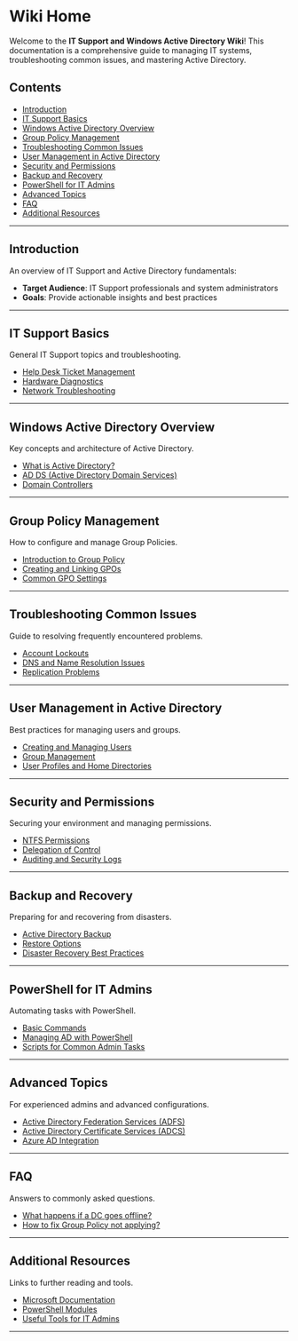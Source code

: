 # Wiki Home

Welcome to the **IT Support and Windows Active Directory Wiki**! This documentation is a comprehensive guide to managing IT systems, troubleshooting common issues, and mastering Active Directory.

## Contents

- [Introduction](#introduction)
- [IT Support Basics](it-support-basics.md)
- [Windows Active Directory Overview](ad-overview.md)
- [Group Policy Management](group-policy.md)
- [Troubleshooting Common Issues](troubleshooting.md)
- [User Management in Active Directory](user-management.md)
- [Security and Permissions](security-and-permissions.md)
- [Backup and Recovery](backup-and-recovery.md)
- [PowerShell for IT Admins](powershell.md)
- [Advanced Topics](advanced-topics.md)
- [FAQ](faq.md)
- [Additional Resources](resources.md)

---

## Introduction

An overview of IT Support and Active Directory fundamentals:

- **Target Audience**: IT Support professionals and system administrators
- **Goals**: Provide actionable insights and best practices

---

## IT Support Basics

General IT Support topics and troubleshooting.

- [Help Desk Ticket Management](it-support-basics.md#help-desk-ticket-management)
- [Hardware Diagnostics](it-support-basics.md#hardware-diagnostics)
- [Network Troubleshooting](it-support-basics.md#network-troubleshooting)

---

## Windows Active Directory Overview

Key concepts and architecture of Active Directory.

- [What is Active Directory?](ad-overview.md#what-is-active-directory)
- [AD DS (Active Directory Domain Services)](ad-overview.md#ad-ds-overview)
- [Domain Controllers](ad-overview.md#domain-controllers)

---

## Group Policy Management

How to configure and manage Group Policies.

- [Introduction to Group Policy](group-policy.md#introduction-to-group-policy)
- [Creating and Linking GPOs](group-policy.md#creating-and-linking-gpos)
- [Common GPO Settings](group-policy.md#common-gpo-settings)

---

## Troubleshooting Common Issues

Guide to resolving frequently encountered problems.

- [Account Lockouts](troubleshooting.md#account-lockouts)
- [DNS and Name Resolution Issues](troubleshooting.md#dns-and-name-resolution)
- [Replication Problems](troubleshooting.md#replication-problems)

---

## User Management in Active Directory

Best practices for managing users and groups.

- [Creating and Managing Users](user-management.md#creating-and-managing-users)
- [Group Management](user-management.md#group-management)
- [User Profiles and Home Directories](user-management.md#user-profiles-and-home-directories)

---

## Security and Permissions

Securing your environment and managing permissions.

- [NTFS Permissions](security-and-permissions.md#ntfs-permissions)
- [Delegation of Control](security-and-permissions.md#delegation-of-control)
- [Auditing and Security Logs](security-and-permissions.md#auditing-and-security-logs)

---

## Backup and Recovery

Preparing for and recovering from disasters.

- [Active Directory Backup](backup-and-recovery.md#ad-backup)
- [Restore Options](backup-and-recovery.md#restore-options)
- [Disaster Recovery Best Practices](backup-and-recovery.md#disaster-recovery)

---

## PowerShell for IT Admins

Automating tasks with PowerShell.

- [Basic Commands](powershell.md#basic-commands)
- [Managing AD with PowerShell](powershell.md#managing-ad-with-powershell)
- [Scripts for Common Admin Tasks](powershell.md#common-admin-scripts)

---

## Advanced Topics

For experienced admins and advanced configurations.

- [Active Directory Federation Services (ADFS)](advanced-topics.md#adfs)
- [Active Directory Certificate Services (ADCS)](advanced-topics.md#adcs)
- [Azure AD Integration](advanced-topics.md#azure-ad-integration)

---

## FAQ

Answers to commonly asked questions.

- [What happens if a DC goes offline?](faq.md#dc-offline)
- [How to fix Group Policy not applying?](faq.md#group-policy-fix)

---

## Additional Resources

Links to further reading and tools.

- [Microsoft Documentation](resources.md#microsoft-documentation)
- [PowerShell Modules](resources.md#powershell-modules)
- [Useful Tools for IT Admins](resources.md#useful-tools)

---
